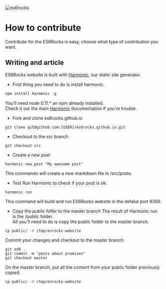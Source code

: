 ![es6rocks](https://raw.githubusercontent.com/es6rocks/es6rocks.github.io/master/images/es6rocks.png)

# How to contribute
Contribute for the ES6Rocks is easy, choose what type of contribution you want.

## Writing and article
ES6Rocks website is built with [Harmonic](https://github.com/es6rocks/harmonic/), our static site generator.  
- First thing you need to do is install harmonic.  
```javascript
npm install harmonic -g
```
You'll need node 0.11.* an npm already installed.  
Check it out the main [Harmonic](https://github.com/es6rocks/harmonic/) documentation if you're trouble.  

- Fork and clone es6rocks.github.io
```shell
git clone git@github.com:[USER]/es6rocks.github.io.git
```

- Checkout to the _src_ branch
```shell
git checkout src
```

- Create a new post
```shell
harmonic new_post "My awesome post"
```
This commando will create a new markdown file in /src/posts.  

- Test
Run Harmonic to check if your post is ok:
```shell
harmonic run
```
This command will build and run ES6Rocks website in the defalut port 9356.

- Copy the public folfer to the master branch
The result of Harmonic run is the /public folder.  
All you'll need to do is copy the public folder to the master branch.  
```shell
cp public/ -r /tmp/esrocks-website
```
Commit your changes and checkout to the master branch:
```shell
git add .
git commit -m "posts about promises"
git checkout master
```
On the master branch, put all the content from your public folder previously copied.  
```shell
cp public/ -r /tmp/esrocks-website
```
